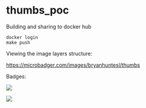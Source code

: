 # thumbs_poc


Building and sharing to docker hub

```
docker login
make push 
```

Viewing the image layers structure:

https://microbadger.com/images/bryanhuntesl/thumbs


Badges: 


[![](https://images.microbadger.com/badges/image/bryanhuntesl/thumbs.svg)](https://microbadger.com/images/bryanhuntesl/thumbs "Get your own image badge on microbadger.com")

[![](https://images.microbadger.com/badges/version/bryanhuntesl/thumbs.svg)](https://microbadger.com/images/bryanhuntesl/thumbs "Get your own version badge on microbadger.com")
